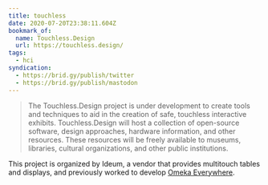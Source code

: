 ```yaml
---
title: touchless
date: 2020-07-20T23:38:11.604Z
bookmark_of:
  name: Touchless.Design
  url: https://touchless.design/
tags:
  - hci
syndication:
  - https://brid.gy/publish/twitter
  - https://brid.gy/publish/mastodon
---
```

> The Touchless.Design project is under development to create tools and techniques to aid in the creation of safe, touchless interactive exhibits. Touchless.Design will host a collection of open-source software, design approaches, hardware information, and other resources. These resources will be freely available to museums, libraries, cultural organizations, and other public institutions.

This project is organized by Ideum, a vendor that provides multitouch tables and displays, and previously worked to develop [Omeka Everywhere](https://omeka.org/everywhere/).
